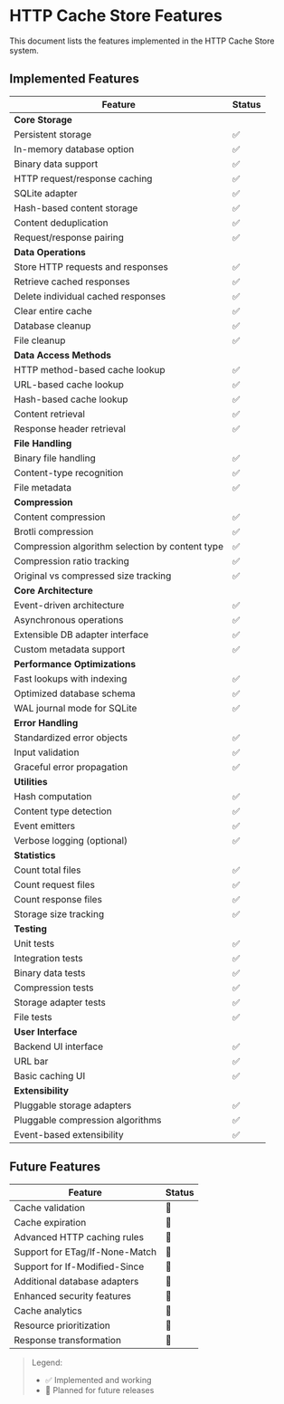 # HTTP Cache Store Features

This document lists the features implemented in the HTTP Cache Store system.

## Implemented Features

| Feature | Status |
|---------|--------|
| **Core Storage** | |
| Persistent storage | ✅ |
| In-memory database option | ✅ |
| Binary data support | ✅ |
| HTTP request/response caching | ✅ |
| SQLite adapter | ✅ |
| Hash-based content storage | ✅ |
| Content deduplication | ✅ |
| Request/response pairing | ✅ |
| **Data Operations** | |
| Store HTTP requests and responses | ✅ |
| Retrieve cached responses | ✅ |
| Delete individual cached responses | ✅ |
| Clear entire cache | ✅ |
| Database cleanup | ✅ |
| File cleanup | ✅ |
| **Data Access Methods** | |
| HTTP method-based cache lookup | ✅ |
| URL-based cache lookup | ✅ |
| Hash-based cache lookup | ✅ |
| Content retrieval | ✅ |
| Response header retrieval | ✅ |
| **File Handling** | |
| Binary file handling | ✅ |
| Content-type recognition | ✅ |
| File metadata | ✅ |
| **Compression** | |
| Content compression | ✅ |
| Brotli compression | ✅ |
| Compression algorithm selection by content type | ✅ |
| Compression ratio tracking | ✅ |
| Original vs compressed size tracking | ✅ |
| **Core Architecture** | |
| Event-driven architecture | ✅ |
| Asynchronous operations | ✅ |
| Extensible DB adapter interface | ✅ |
| Custom metadata support | ✅ |
| **Performance Optimizations** | |
| Fast lookups with indexing | ✅ |
| Optimized database schema | ✅ |
| WAL journal mode for SQLite | ✅ |
| **Error Handling** | |
| Standardized error objects | ✅ |
| Input validation | ✅ |
| Graceful error propagation | ✅ |
| **Utilities** | |
| Hash computation | ✅ |
| Content type detection | ✅ |
| Event emitters | ✅ |
| Verbose logging (optional) | ✅ |
| **Statistics** | |
| Count total files | ✅ |
| Count request files | ✅ |
| Count response files | ✅ |
| Storage size tracking | ✅ |
| **Testing** | |
| Unit tests | ✅ |
| Integration tests | ✅ |
| Binary data tests | ✅ |
| Compression tests | ✅ |
| Storage adapter tests | ✅ |
| File tests | ✅ |
| **User Interface** | |
| Backend UI interface | ✅ |
| URL bar | ✅ |
| Basic caching UI | ✅ |
| **Extensibility** | |
| Pluggable storage adapters | ✅ |
| Pluggable compression algorithms | ✅ |
| Event-based extensibility | ✅ |

## Future Features

| Feature | Status |
|---------|--------|
| Cache validation | 🔄 |
| Cache expiration | 🔄 |
| Advanced HTTP caching rules | 🔄 |
| Support for ETag/If-None-Match | 🔄 |
| Support for If-Modified-Since | 🔄 |
| Additional database adapters | 🔄 |
| Enhanced security features | 🔄 |
| Cache analytics | 🔄 |
| Resource prioritization | 🔄 |
| Response transformation | 🔄 |

> Legend:
> - ✅ Implemented and working
> - 🔄 Planned for future releases